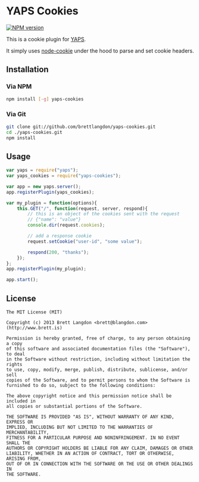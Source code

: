YAPS Cookies
============

[![NPM version](https://badge.fury.io/js/yaps-cookies.png)](http://badge.fury.io/js/yaps-cookies)

This is a cookie plugin for [YAPS](https://github.com/brettlangdon/yaps.git).

It simply uses [node-cookie](https://github.com/shtylman/node-cookie) under the hood to parse and set cookie headers.

## Installation
### Via NPM
```bash
npm install [-g] yaps-cookies
```
### Via Git
```bash
git clone git://github.com/brettlangdon/yaps-cookies.git
cd ./yaps-cookies.git
npm install
```

## Usage
```javascript
var yaps = require("yaps");
var yaps_cookies = require("yaps-cookies");

var app = new yaps.server();
app.registerPlugin(yaps_cookies);

var my_plugin = function(options){
    this.GET("/", function(request, server, respond){
        // this is an object of the cookies sent with the request
        // {"name": "value"}
        console.dir(request.cookies);

        // add a response cookie
        request.setCookie("user-id", "some value");

        respond(200, "thanks");
    });
};
app.registerPlugin(my_plugin);

app.start();
```

## License
```
The MIT License (MIT)

Copyright (c) 2013 Brett Langdon <brett@blangdon.com> (http://www.brett.is)

Permission is hereby granted, free of charge, to any person obtaining a copy
of this software and associated documentation files (the "Software"), to deal
in the Software without restriction, including without limitation the rights
to use, copy, modify, merge, publish, distribute, sublicense, and/or sell
copies of the Software, and to permit persons to whom the Software is
furnished to do so, subject to the following conditions:

The above copyright notice and this permission notice shall be included in
all copies or substantial portions of the Software.

THE SOFTWARE IS PROVIDED "AS IS", WITHOUT WARRANTY OF ANY KIND, EXPRESS OR
IMPLIED, INCLUDING BUT NOT LIMITED TO THE WARRANTIES OF MERCHANTABILITY,
FITNESS FOR A PARTICULAR PURPOSE AND NONINFRINGEMENT. IN NO EVENT SHALL THE
AUTHORS OR COPYRIGHT HOLDERS BE LIABLE FOR ANY CLAIM, DAMAGES OR OTHER
LIABILITY, WHETHER IN AN ACTION OF CONTRACT, TORT OR OTHERWISE, ARISING FROM,
OUT OF OR IN CONNECTION WITH THE SOFTWARE OR THE USE OR OTHER DEALINGS IN
THE SOFTWARE.
```
